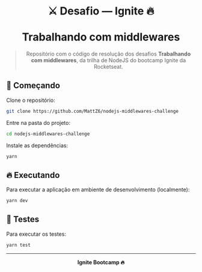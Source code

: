 <div align="center">
  <h1>
    ⚔ Desafio — Ignite 🔥
    <br/><br/>
    Trabalhando com middlewares
  </h1>

  > Repositório com o código de resolução dos desafios **Trabalhando com middlewares**, da trilha de NodeJS do bootcamp Ignite da Rocketseat.
</div>

## 🎉 Começando

Clone o repositório:

```bash
git clone https://github.com/MattZ6/nodejs-middlewares-challenge
```

Entre na pasta do projeto:
```bash
cd nodejs-middlewares-challenge
```

Instale as dependências:

```bash
yarn
```

## 🔥 Executando

Para executar a aplicação em ambiente de desenvolvimento (localmente):

```bash
yarn dev
```

## 🧪 Testes

Para executar os testes:

```bash
yarn test
```

___

<div align="center">
  <strong>Ignite Bootcamp 🔥</strong>
</div>
